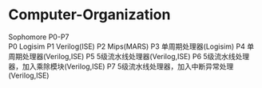 # Computer-Organization
Sophomore P0-P7<br>
P0 Logisim
P1 Verilog(ISE)
P2 Mips(MARS)
P3 单周期处理器(Logisim)
P4 单周期处理器(Verilog,ISE)
P5 5级流水线处理器(Verilog,ISE)
P6 5级流水线处理器，加入乘除模块(Verilog,ISE)
P7 5级流水线处理器，加入中断异常处理(Verilog,ISE)
